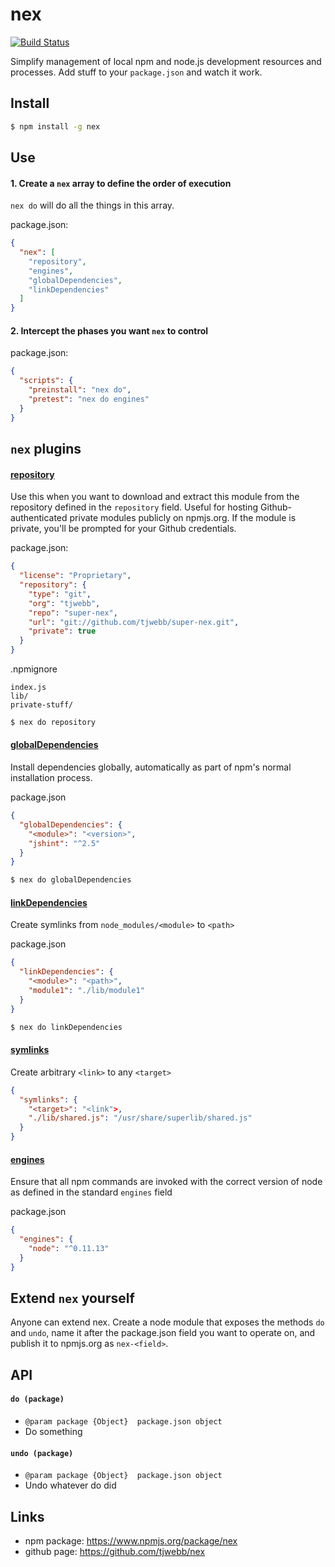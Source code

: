 # nex

[![Build Status](https://travis-ci.org/tjwebb/nex.png)](https://travis-ci.org/tjwebb/nex)

Simplify management of local npm and node.js development resources and processes. Add stuff to your `package.json` and watch it work.

## Install
```sh
$ npm install -g nex
```

## Use

#### 1. Create a `nex` array to define the order of execution
`nex do` will do all the things in this array.

package.json:
```json
{
  "nex": [
    "repository",
    "engines",
    "globalDependencies",
    "linkDependencies"
  ]
}
```

#### 2. Intercept the phases you want `nex` to control
package.json:
```json
{
  "scripts": {
    "preinstall": "nex do",
    "pretest": "nex do engines"
  }
}
```

## `nex` plugins

#### [repository](https://www.npmjs.org/package/nex-repository)
Use this when you want to download and extract this module from the repository defined in the `repository` field. Useful for hosting Github-authenticated private modules publicly on npmjs.org. If the module is private, you'll be prompted for your Github credentials.

package.json:
```json
{
  "license": "Proprietary",
  "repository": {
    "type": "git",
    "org": "tjwebb",
    "repo": "super-nex",
    "url": "git://github.com/tjwebb/super-nex.git",
    "private": true
  }
}

```
.npmignore
```
index.js
lib/
private-stuff/
```
```sh
$ nex do repository
```

#### [globalDependencies](https://www.npmjs.org/package/nex-global-dependencies)
Install dependencies globally, automatically as part of npm's normal installation process.

package.json
```json
{
  "globalDependencies": {
    "<module>": "<version>",
    "jshint": "^2.5"
  }
}
```

```sh
$ nex do globalDependencies
```
  
#### [linkDependencies](https://www.npmjs.org/package/nex-link-dependencies)
Create symlinks from `node_modules/<module>` to `<path>`

package.json
```json
{
  "linkDependencies": {
    "<module>": "<path>",
    "module1": "./lib/module1"
  }
}
```
```sh
$ nex do linkDependencies
```

#### [symlinks](https://www.npmjs.org/package/symlinks)
Create arbitrary `<link>` to any `<target>`
```json
{
  "symlinks": {
    "<target>": "<link">,
    "./lib/shared.js": "/usr/share/superlib/shared.js"
  }
}
```

#### [engines](https://www.npmjs.org/package/engines)
Ensure that all npm commands are invoked with the correct version of node as defined in the standard `engines` field

package.json
```json
{
  "engines": {
    "node": "^0.11.13"
  }
}
```

## Extend `nex` yourself
Anyone can extend nex. Create a node module that exposes the methods `do` and `undo`, name it after the package.json field you want to operate on, and publish it to npmjs.org as `nex-<field>`.

## API

#### `do (package)`
  - `@param package {Object}  package.json object`
  - Do something

#### `undo (package)`
  - `@param package {Object}  package.json object`
  - Undo whatever do did

## Links
- npm package: <https://www.npmjs.org/package/nex>
- github page: <https://github.com/tjwebb/nex>
